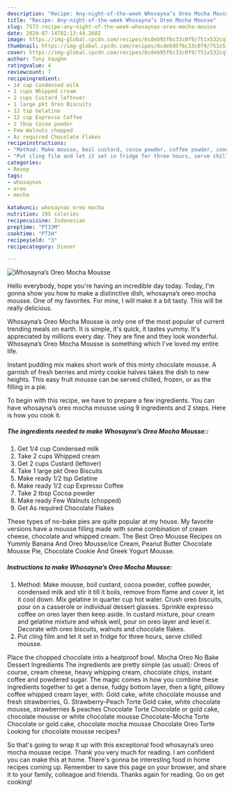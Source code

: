 ```yaml
---
description: "Recipe: Any-night-of-the-week Whosayna’s Oreo Mocha Mousse"
title: "Recipe: Any-night-of-the-week Whosayna’s Oreo Mocha Mousse"
slug: 7572-recipe-any-night-of-the-week-whosaynas-oreo-mocha-mousse
date: 2020-07-14T02:13:44.260Z
image: https://img-global.cpcdn.com/recipes/6cdeb95f6c33c0f9/751x532cq70/whosaynas-oreo-mocha-mousse-recipe-main-photo.jpg
thumbnail: https://img-global.cpcdn.com/recipes/6cdeb95f6c33c0f9/751x532cq70/whosaynas-oreo-mocha-mousse-recipe-main-photo.jpg
cover: https://img-global.cpcdn.com/recipes/6cdeb95f6c33c0f9/751x532cq70/whosaynas-oreo-mocha-mousse-recipe-main-photo.jpg
author: Tony Vaughn
ratingvalue: 4
reviewcount: 7
recipeingredient:
- 14 cup Condensed milk
- 2 cups Whipped cream
- 2 cups Custard leftover
- 1 large pkt Oreo Biscuits
- 12 tsp Gelatine
- 12 cup Expresso Coffee
- 2 tbsp Cocoa powder
- Few Walnuts chopped
- As required Chocolate Flakes
recipeinstructions:
- "Method: Make mousse, boil custard, cocoa powder, coffee powder, condensed milk and stir it till it boils, remove from flame and cover it, let it cool down. Mix gelatine in quarter cup hot water. Crush oreo biscuits, pour on a casserole or individual dessert glasses. Sprinkle expresso coffee on oreo layer then keep aside. In custard mixture, pour cream and gelatine mixture and whisk well, pour on oreo layer and level it. Decorate with oreo biscuits, walnuts and chocolate flakes."
- "Put cling film and let it set in fridge for three hours, serve chilled mousse."
categories:
- Resep
tags:
- whosaynas
- oreo
- mocha

katakunci: whosaynas oreo mocha
nutrition: 195 calories
recipecuisine: Indonesian
preptime: "PT33M"
cooktime: "PT1H"
recipeyield: "3"
recipecategory: Dinner

---
```



![Whosayna’s Oreo Mocha Mousse](https://img-global.cpcdn.com/recipes/6cdeb95f6c33c0f9/751x532cq70/whosaynas-oreo-mocha-mousse-recipe-main-photo.jpg)

Hello everybody, hope you're having an incredible day today. Today, I'm gonna show you how to make a distinctive dish, whosayna’s oreo mocha mousse. One of my favorites. For mine, I will make it a bit tasty. This will be really delicious.

Whosayna’s Oreo Mocha Mousse is only one of the most popular of current trending meals on earth. It is simple, it's quick, it tastes yummy. It's appreciated by millions every day. They are fine and they look wonderful. Whosayna’s Oreo Mocha Mousse is something which I've loved my entire life.

Instant pudding mix makes short work of this minty chocolate mousse. A garnish of fresh berries and minty cookie halves takes the dish to new heights. This easy fruit mousse can be served chilled, frozen, or as the filling in a pie.


To begin with this recipe, we have to prepare a few ingredients. You can have whosayna’s oreo mocha mousse using 9 ingredients and 2 steps. Here is how you cook it.

##### The ingredients needed to make Whosayna’s Oreo Mocha Mousse::

1. Get 1/4 cup Condensed milk
1. Take 2 cups Whipped cream
1. Get 2 cups Custard (leftover)
1. Take 1 large pkt Oreo Biscuits
1. Make ready 1/2 tsp Gelatine
1. Make ready 1/2 cup Expresso Coffee
1. Take 2 tbsp Cocoa powder
1. Make ready Few Walnuts (chopped)
1. Get As required Chocolate Flakes


These types of no-bake pies are quite popular at my house. My favorite versions have a mousse filling made with some combination of cream cheese, chocolate and whipped cream. The Best Oreo Mousse Recipes on Yummly Banana And Oreo Mousse/ice Cream, Peanut Butter Chocolate Mousse Pie, Chocolate Cookie And Greek Yogurt Mousse. 

##### Instructions to make Whosayna’s Oreo Mocha Mousse:

1. Method:
Make mousse, boil custard, cocoa powder, coffee powder, condensed milk and stir it till it boils, remove from flame and cover it, let it cool down.
Mix gelatine in quarter cup hot water.
Crush oreo biscuits, pour on a casserole or individual dessert glasses.
Sprinkle expresso coffee on oreo layer then keep aside.
In custard mixture, pour cream and gelatine mixture and whisk well, pour on oreo layer and level it.
Decorate with oreo biscuits, walnuts and chocolate flakes.
1. Put cling film and let it set in fridge for three hours, serve chilled mousse.


Place the chopped chocolate into a heatproof bowl. Mocha Oreo No Bake Dessert Ingredients The ingredients are pretty simple (as usual): Oreos of course, cream cheese, heavy whipping cream, chocolate chips, instant coffee and powdered sugar. The magic comes in how you combine these ingredients together to get a dense, fudgy bottom layer, then a light, pillowy coffee whipped cream layer, with. Gold cake, white chocolate mousse and fresh strawberries, G. Strawberry-Peach Torte Gold cake, white chocolate mousse, strawberries &amp; peaches Chocolate Torte Chocolate or gold cake, chocolate mousse or white chocolate mousse Chocolate-Mocha Torte Chocolate or gold cake, chocolate mocha mousse Chocolate Oreo Torte Looking for chocolate mousse recipes? 

So that's going to wrap it up with this exceptional food whosayna’s oreo mocha mousse recipe. Thank you very much for reading. I am confident you can make this at home. There's gonna be interesting food in home recipes coming up. Remember to save this page on your browser, and share it to your family, colleague and friends. Thanks again for reading. Go on get cooking!
